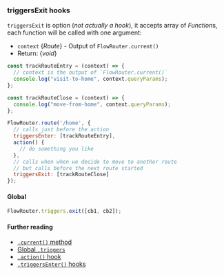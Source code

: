 ### triggersExit hooks

`triggersExit` is option (*not actually a hook*), it accepts array of *Function*s, each function will be called with one argument:
 - `context` {*Route*} - Output of `FlowRouter.current()`
 - Return: {*void*}

```js
const trackRouteEntry = (context) => {
  // context is the output of `FlowRouter.current()`
  console.log("visit-to-home", context.queryParams);
};

const trackRouteClose = (context) => {
  console.log("move-from-home", context.queryParams);
};

FlowRouter.route('/home', {
  // calls just before the action
  triggersEnter: [trackRouteEntry],
  action() {
    // do something you like
  },
  // calls when when we decide to move to another route
  // but calls before the next route started
  triggersExit: [trackRouteClose]
});
```

#### Global
```js
FlowRouter.triggers.exit([cb1, cb2]);
```

#### Further reading
 - [`.current()` method](https://github.com/VeliovGroup/flow-router/blob/master/docs/api/current.md)
 - [Global `.triggers`](https://github.com/VeliovGroup/flow-router/blob/master/docs/api/triggers.md)
 - [`.action()` hook](https://github.com/VeliovGroup/flow-router/blob/master/docs/hooks/action.md)
 - [`.triggersEnter()` hooks](https://github.com/VeliovGroup/flow-router/blob/master/docs/hooks/triggersEnter.md)
